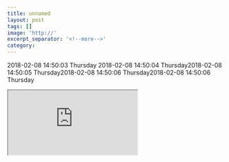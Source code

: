 ```yaml
---
title: unnamed
layout: post
tags: []
image: 'http://'
excerpt_separator: '<!--more-->'
category: 
---
```

2018-02-08 14:50:03 Thursday 2018-02-08 14:50:04 Thursday2018-02-08 14:50:05 Thursday2018-02-08 14:50:06 Thursday2018-02-08 14:50:06 Thursday 

<iframe src="https://mozilla.github.io/pdf.js/web/viewer.html?file=https://el3zahaby.github.io/assets/files/Hadith1.pdf"></iframe>